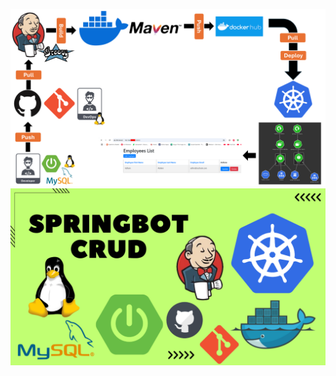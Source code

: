 ![image alt](https://github.com/AdhmAbdein/spring-boot-crud-Docker-k8s-jenkins-git-github-/blob/cb64ed07ce254e3f2c889d96568817a210c176d9/diagram.png)
![image alt](https://github.com/AdhmAbdein/spring-boot-crud-Docker-k8s-jenkins-git-github-/blob/cb64ed07ce254e3f2c889d96568817a210c176d9/image.png)
